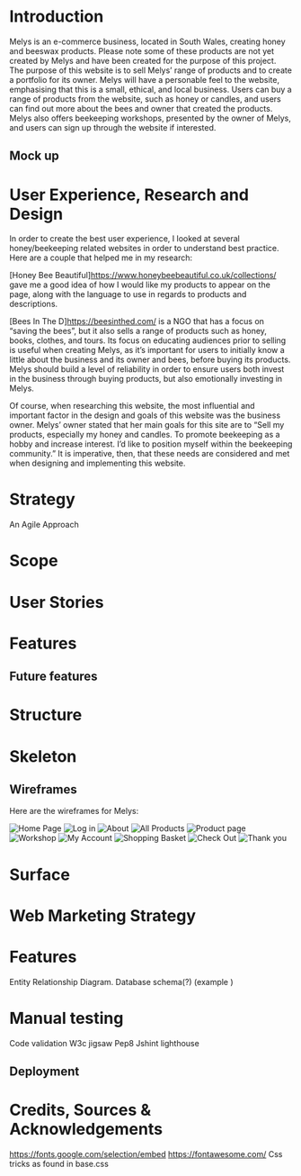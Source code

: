 # Introduction

Melys is an e-commerce business, located in South Wales, creating honey and beeswax products. Please note some of these products are not yet created by Melys and have been created for the purpose of this project. The purpose of this website is to sell Melys’ range of products and to create a portfolio for its owner. Melys will have a personable feel to the website, emphasising that this is a small, ethical, and local business. Users can buy a range of products from the website, such as honey or candles, and users can find out more about the bees and owner that created the products. Melys also offers beekeeping workshops, presented by the owner of Melys, and users can sign up through the website if interested.

## Mock up



# User Experience, Research and Design

In order to create the best user experience, I looked at several honey/beekeeping related websites in order to understand best practice. Here are a couple that helped me in my research:

[Honey Bee Beautiful]https://www.honeybeebeautiful.co.uk/collections/
gave me a good idea of how I would like my products to appear on the page, along with the language to use in regards to products and descriptions.

[Bees In The D]https://beesinthed.com/ is a NGO that has a focus on “saving the bees”, but it also sells a range of products such as honey, books, clothes, and tours. Its focus on educating audiences prior to selling is useful when creating Melys, as it’s important for users to initially know a little about the business and its owner and bees, before buying its products. Melys should build a level of reliability in order to ensure users both invest in the business through buying products, but also emotionally investing in Melys.

Of course, when researching this website, the most influential and important factor in the design and goals of this website was the business owner. Melys’ owner stated that her main goals for this site are to “Sell my products, especially my honey and candles. To promote beekeeping as a hobby and increase interest. I’d like to position myself within the beekeeping community.” It is imperative, then, that these needs are considered and met when designing and implementing this website.


# Strategy
An Agile Approach
# Scope

# User Stories
# Features
## Future features

# Structure

# Skeleton
## Wireframes

Here are the wireframes for Melys:


![Home Page](media/docs/wireframes/home.png)
![Log in](media/docs/wireframes/login.png)
![About](media/docs/wireframes/about.png)
![All Products](media/docs/wireframes/allproducts.png)
![Product page](media/docs/wireframes/productpage.png)
![Workshop](media/docs/wireframes/workshop.png)
![My Account](media/docs/wireframes/myaccount.png)
![Shopping Basket](media/docs/wireframes/basket.png)
![Check Out](media/docs/wireframes/checkout.png)
![Thank you](media/docs/wireframes/thankyou.png)




# Surface

# Web Marketing Strategy
# Features
Entity Relationship Diagram. Database schema(?)
(example )
# Manual testing
Code validation
W3c jigsaw
Pep8
Jshint
lighthouse
## Deployment
# Credits, Sources & Acknowledgements

https://fonts.google.com/selection/embed
https://fontawesome.com/
Css tricks as found in base.css
